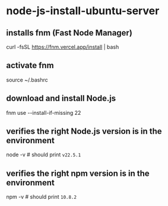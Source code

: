 # node-js-install-ubuntu-server

## installs fnm (Fast Node Manager)
curl -fsSL https://fnm.vercel.app/install | bash

## activate fnm
source ~/.bashrc

## download and install Node.js
fnm use --install-if-missing 22

## verifies the right Node.js version is in the environment
node -v # should print `v22.5.1`

## verifies the right npm version is in the environment
npm -v # should print `10.8.2`

